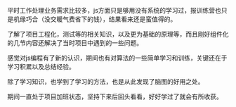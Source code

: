 平时工作处理业务需求比较多，js方面只是够用没有系统的学习过，报训练营也只是机缘巧合（没交暖气费省下的钱），结果看来还是蛮值得的。

了解了项目工程化，测试等的相关知识，以及更为基础的原理等，而且刚好组件化的几节内容还解决了当时项目中遇到的一些问题。

感觉对js编程有了新的认识，期间也有对算法的一些简单学习和训练，关键还在于学习积累以及总结经验。

除了学习知识，也学到了学习的方法，也是从此发现了脑图的好用之处。

期间一直处于项目加班状态，坚持下来后回头看看，好好学过了就会有所收获。
